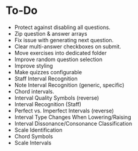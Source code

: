 # To-Do
* Protect against disabling all questions.
* Zip question & answer arrays
* Fix issue with generating next question.
* Clear multi-answer checkboxes on submit.
* Move exercises into dedicated folder
* Improve random question selection
* Improve styling
* Make quizzes configurable
* Staff Interval Recognition
* Note Interval Recognition (generic, specific)
* Chord intervals.
* Interval Quality Symbols (reverse)
* Interval Recognition (Staff)
* Perfect vs. Imperfect Intervals (reverse)
* Interval Type Changes When Lowering/Raising
* Interval Dissonance/Consonance Classification
* Scale Identification
* Chord Symbols
* Scale Intervals